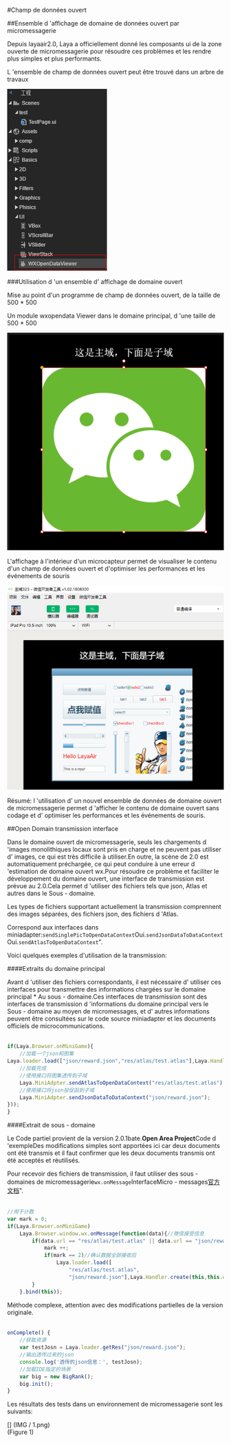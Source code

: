 #Champ de données ouvert

##Ensemble d 'affichage de domaine de données ouvert par micromessagerie

Depuis layaair2.0, Laya a officiellement donné les composants ui de la zone ouverte de micromessagerie pour résoudre ces problèmes et les rendre plus simples et plus performants.

L 'ensemble de champ de données ouvert peut être trouvé dans un arbre de travaux

![wx1](../../AS/openDomain/img/wx1.png) 







###Utilisation d 'un ensemble d' affichage de domaine ouvert

Mise au point d'un programme de champ de données ouvert, de la taille de 500 * 500

Un module wxopendata Viewer dans le domaine principal, d 'une taille de 500 * 500

![wx1](../../AS/openDomain/img/wx2.png) 




L'affichage à l'intérieur d'un microcapteur permet de visualiser le contenu d'un champ de données ouvert et d'optimiser les performances et les événements de souris

![wx1](../../AS/openDomain/img/wx3.png) 




Résumé: l 'utilisation d' un nouvel ensemble de données de domaine ouvert de micromessagerie permet d 'afficher le contenu de domaine ouvert sans codage et d' optimiser les performances et les événements de souris.

##Open Domain transmission interface

Dans le domaine ouvert de micromessagerie, seuls les chargements d 'images monolithiques locaux sont pris en charge et ne peuvent pas utiliser d' images, ce qui est très difficile à utiliser.En outre, la scène de 2.0 est automatiquement préchargée, ce qui peut conduire à une erreur d 'estimation de domaine ouvert wx.Pour résoudre ce problème et faciliter le développement du domaine ouvert, une interface de transmission est prévue au 2.0.Cela permet d 'utiliser des fichiers tels que json, Atlas et autres dans le Sous - domaine.

Les types de fichiers supportant actuellement la transmission comprennent des images séparées, des fichiers json, des fichiers d 'Atlas.

Correspond aux interfaces dans miniadapter:`sendSinglePicToOpenDataContext`Oui.`sendJsonDataToDataContext`Oui.`sendAtlasToOpenDataContext`".

Voici quelques exemples d'utilisation de la transmission:

####Extraits du domaine principal

Avant d 'utiliser des fichiers correspondants, il est nécessaire d' utiliser ces interfaces pour transmettre des informations chargées sur le domaine principal * Au sous - domaine.Ces interfaces de transmission sont des interfaces de transmission d 'informations du domaine principal vers le Sous - domaine au moyen de micromessages, et d' autres informations peuvent être consultées sur le code source miniadapter et les documents officiels de microcommunications.


```typescript

if(Laya.Browser.onMiniGame){
    //加载一个json和图集
Laya.loader.load(["json/reward.json","res/atlas/test.atlas"],Laya.Handler.create(null,function(){
    //加载完成
    //使用接口将图集透传到子域
	Laya.MiniAdpter.sendAtlasToOpenDataContext("res/atlas/test.atlas");	
    //使用接口将json投促函到子域
    Laya.MiniAdpter.sendJsonDataToDataContext("json/reward.json");
}));
}
```


####Extrait de sous - domaine

Le Code partiel provient de la version 2.0.1bate.**Open Area Project**Code d 'exempleDes modifications simples sont apportées ici car deux documents ont été transmis et il faut confirmer que les deux documents transmis ont été acceptés et réutilisés.

Pour recevoir des fichiers de transmission, il faut utiliser des sous - domaines de micromessagerie`wx.onMessage`InterfaceMicro - messages[官方文档](https://developers.weixin.qq.com/minigame/dev/api/wx.onMessage.html)".


```typescript

//用于计数
var mark = 0;
if(Laya.Browser.onMiniGame)
    Laya.Browser.window.wx.onMessage(function(data){//微信接受信息
        if(data.url == "res/atlas/test.atlas" || data.url == "json/reward.json"){
        	mark ++;
            if(mark == 2)//确认数据全部接收后
            	Laya.loader.load([
               		"res/atlas/test.atlas",
                	"json/reward.json"],Laya.Handler.create(this,this.onComplete));
        }
	}.bind(this));
```


Méthode complexe, attention avec des modifications partielles de la version originale.


```typescript

onComplete() {
    //获取资源
    var testJosn = Laya.loader.getRes("json/reward.json");
    //输出透传过来的json
    console.log('透传的json信息：', testJosn);
    //加载IDE指定的场景
    var big = new BigRank();
    big.init();
}
```


Les résultats des tests dans un environnement de micromessagerie sont les suivants:

[] (IMG / 1.png) <br > (Figure 1)

